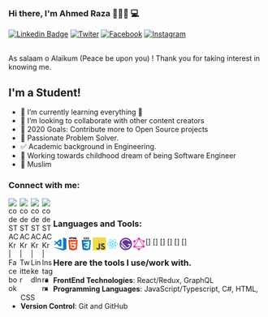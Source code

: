 ### Hi there, I'm Ahmed Raza 👋👨‍💻 💻

[![Linkedin Badge](https://img.shields.io/badge/-LinkedIn-blue?style=for-the-badge&logo=Linkedin&logoColor=white&link=https://www.linkedin.com/in/ejazahm3d/)](https://www.linkedin.com/in/ahmed-raza-17260a/)
[![Twiter](https://img.shields.io/badge/-Twiter-blue?style=for-the-badge&logoColor=white&link=https://twitter.com/ahmedraza17260)](https://twitter.com/ahmedraza17260)
[![Facebook](https://img.shields.io/badge/-Facebook-blue?style=for-the-badge&logoColor=white&link=https://www.facebook.com/ahmedraza1626)](https://www.facebook.com/ahmedraza1626)
[![Instagram](https://img.shields.io/badge/-Instagram-blue?style=for-the-badge&logoColor=white&link=https://instagram.com/ahmedraza17260)](https://instagram.com/ahmedraza17260)

<br />
As salaam o Alaikum (Peace be upon you) ! Thank you for taking interest in knowing me.

## I'm a Student!

- 🌱 I’m currently learning everything 🤣
- 👯 I’m looking to collaborate with other content creators
- 🥅 2020 Goals: Contribute more to Open Source projects
- 🎲 Passionate Problem Solver.
- ✅ Academic background in Engineering.
- 🏃 Working towards childhood dream of being Software Engineer
- 🕌 Muslim

### Connect with me:

[<img align="left" alt="codeSTACKr | Facebook" width="22px" src="https://cdn.jsdelivr.net/npm/simple-icons@v3/icons/facebook.svg" link=https://www.facebook.com/ahmedraza1626 />](https://www.facebook.com/ahmedraza1626)
[<img align="left" alt="codeSTACKr | Twitter" width="22px" src="https://cdn.jsdelivr.net/npm/simple-icons@v3/icons/twitter.svg" link=https://https://twitter.com/ahmedraza17260 />](https://twitter.com/ahmedraza17260)
[<img align="left" alt="codeSTACKr | LinkedIn" width="22px" src="https://cdn.jsdelivr.net/npm/simple-icons@v3/icons/linkedin.svg" link=https://linkedin.com/in/ahmed-raza-17260a/ />](https://linkedin.com/in/ahmed-raza-17260a/)
[<img align="left" alt="codeSTACKr | Instagram" width="22px" src="https://cdn.jsdelivr.net/npm/simple-icons@v3/icons/instagram.svg" link=https://instagram.com/ahmedraza17260 />](https://instagram.com/ahmedraza17260)
<br />

### Languages and Tools:

<img align="left" alt="Visual Studio Code" width="26px" src="https://raw.githubusercontent.com/github/explore/80688e429a7d4ef2fca1e82350fe8e3517d3494d/topics/visual-studio-code/visual-studio-code.png" />
[<img align="left" alt="HTML5" width="26px" src="https://raw.githubusercontent.com/github/explore/80688e429a7d4ef2fca1e82350fe8e3517d3494d/topics/html/html.png" />]
[<img align="left" alt="CSS3" width="26px" src="https://raw.githubusercontent.com/github/explore/80688e429a7d4ef2fca1e82350fe8e3517d3494d/topics/css/css.png" />]
[<img align="left" alt="JavaScript" width="26px" src="https://raw.githubusercontent.com/github/explore/80688e429a7d4ef2fca1e82350fe8e3517d3494d/topics/javascript/javascript.png" />]
[<img align="left" alt="React" width="26px" src="https://raw.githubusercontent.com/github/explore/80688e429a7d4ef2fca1e82350fe8e3517d3494d/topics/react/react.png" />]
[<img align="left" alt="Gatsby" width="26px" src="https://raw.githubusercontent.com/github/explore/e94815998e4e0713912fed477a1f346ec04c3da2/topics/gatsby/gatsby.png" />]
[<img align="left" alt="GraphQL" width="26px" src="https://raw.githubusercontent.com/github/explore/80688e429a7d4ef2fca1e82350fe8e3517d3494d/topics/graphql/graphql.png" />]
<br />

### Here are the tools I use/work with.

- **FrontEnd Technologies**: React/Redux, GraphQL
- **Programming Languages**: JavaScript/Typescript, C#, HTML, CSS
- **Version Control**: Git and GitHub
  <br />
